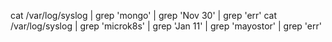 cat /var/log/syslog | grep 'mongo' | grep 'Nov 30' | grep 'err'
cat /var/log/syslog | grep 'microk8s' | grep 'Jan 11' | grep 'mayostor' | grep 'err'
